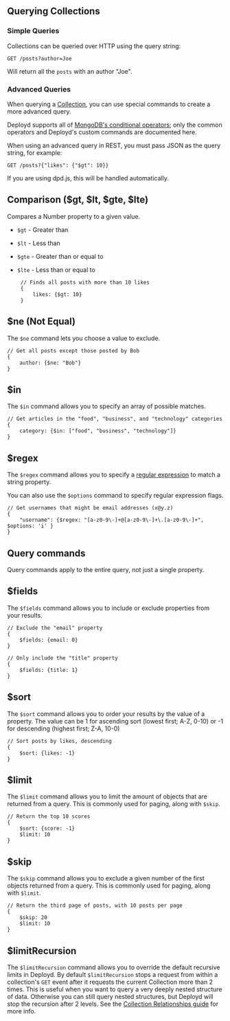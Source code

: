 <!--{
	title: 'Querying Collections',
	tags: ['reference', 'collection']
}-->

## Querying Collections

### Simple Queries

Collections can be queried over HTTP using the query string:

	GET /posts?author=Joe
	
Will return all the `posts` with an author "Joe".

### Advanced Queries

When querying a [Collection](../resources/collection.md), you can use special commands to create a more advanced query. 

Deployd supports all of [MongoDB's conditional operators](http://www.mongodb.org/display/DOCS/Advanced+Queries#AdvancedQueries-ConditionalOperators); only the common operators and Deployd's custom commands are documented here.

When using an advanced query in REST, you must pass JSON as the query string, for example:
	
	GET /posts?{"likes": {"$gt": 10}}

If you are using dpd.js, this will be handled automatically.


## Comparison ($gt, $lt, $gte, $lte) <!-- ref -->

Compares a Number property to a given value.

 - `$gt` - Greater than
 - `$lt` - Less than
 - `$gte` - Greater than or equal to
 - `$lte` - Less than or equal to

		// Finds all posts with more than 10 likes
		{
			likes: {$gt: 10}
		}

## $ne (Not Equal) <!-- ref -->

The `$ne` command lets you choose a value to exclude. 

	// Get all posts except those posted by Bob
	{
		author: {$ne: "Bob"}
	}

## $in <!-- ref -->

The `$in` command allows you to specify an array of possible matches.

	// Get articles in the "food", "business", and "technology" categories
	{
		category: {$in: ["food", "business", "technology"]}
	}

## $regex <!-- ref -->

The `$regex` command allows you to specify a [regular expression](https://developer.mozilla.org/en-US/docs/JavaScript/Guide/Regular_Expressions) to match a string property.

You can also use the `$options` command to specify regular expression flags.

	// Get usernames that might be email addresses (x@y.z)
	{
		"username": {$regex: "[a-z0-9\-]+@[a-z0-9\-]+\.[a-z0-9\-]+", $options: 'i' }
	}

## Query commands

Query commands apply to the entire query, not just a single property.

## $fields <!-- ref -->

The `$fields` command allows you to include or exclude properties from your results.

	// Exclude the "email" property
	{
		$fields: {email: 0}
	}

<!--...-->

	// Only include the "title" property
	{
		$fields: {title: 1}
	}

## $sort <!-- ref -->

The `$sort` command allows you to order your results by the value of a property. The value can be 1 for ascending sort (lowest first; A-Z, 0-10) or -1 for descending (highest first; Z-A, 10-0)

	// Sort posts by likes, descending
	{
		$sort: {likes: -1}
	}

## $limit <!-- ref -->

The `$limit` command allows you to limit the amount of objects that are returned from a query. This is commonly used for paging, along with `$skip`.

	// Return the top 10 scores
	{
		$sort: {score: -1}
		$limit: 10
	}

## $skip <!-- ref -->

The `$skip` command allows you to exclude a given number of the first objects returned from a query. This is commonly used for paging, along with `$limit`. 

	// Return the third page of posts, with 10 posts per page
	{
		$skip: 20
		$limit: 10
	}
	
## $limitRecursion <!-- ref -->

The `$limitRecursion` command allows you to override the default recursive limits in Deployd. By default `$limitRecursion` stops a request from within a collection's `GET` event after it requests the current Collection more than 2 times. This is useful when you want to query a very deeply nested structure of data. Otherwise you can still query nested structures, but Deployd will stop the recursion after 2 levels. See the [Collection Relationships guide](relationships-between-collections.md) for more info.